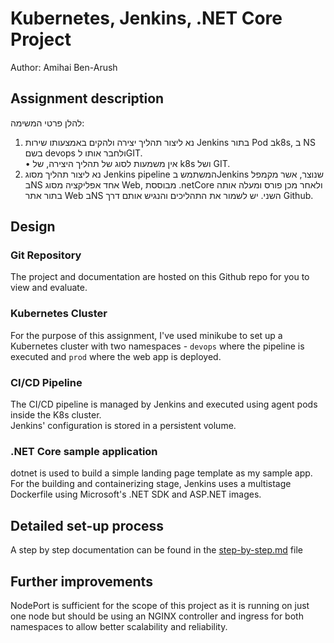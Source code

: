 
# Kubernetes, Jenkins, .NET Core Project
Author: Amihai Ben-Arush

## Assignment description
להלן פרטי המשימה:  
1. נא ליצור תהליך יצירה ולהקים באמצעותו שירות Jenkins בתור Pod בk8s, ב NS בשם devops ולחבר אותו לGIT.  
   • אין משמעות לסוג של תהליך היצירה, של k8s ושל GIT.  
2. נא ליצור תהליך מסוג Jenkins pipeline המשתמש בJenkins שנוצר,
אשר מקמפל בNS אחד אפליקציה מסוג Web, מבוססת  .netCore
ולאחר מכן פורס ומעלה אותה בתור אתר Web בNS השני.
יש לשמור את התהליכים והנגיש אותם דרך Github.

## Design  
### Git Repository  
The project and documentation are hosted on this Github repo for you to view and evaluate.  

### Kubernetes Cluster
For the purpose of this assignment, I've used minikube to set up a Kubernetes cluster with two namespaces - `devops` where the pipeline is executed and `prod` where the web app is deployed.  

### CI/CD Pipeline
The CI/CD pipeline is managed by Jenkins and executed using agent pods inside the K8s cluster.  
Jenkins' configuration is stored in a persistent volume.  

### .NET Core sample application
dotnet is used to build a simple landing page template as my sample app.  
For the building and containerizing stage, Jenkins uses a multistage Dockerfile using Microsoft's .NET SDK and ASP.NET images.  

## Detailed set-up process  
A step by step documentation can be found in the [step-by-step.md](https://github.com/amihaiba/elta-project/blob/main/step-by-step.md) file

## Further improvements  
NodePort is sufficient for the scope of this project as it is running on just one node but should be using an NGINX controller and ingress for both namespaces to allow better scalability and reliability.  